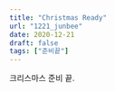 ```yaml
---
title: "Christmas Ready"
url: "1221_junbee"
date: 2020-12-21
draft: false
tags: ["준비끝"]
---
```

크리스마스 준비 끝.
